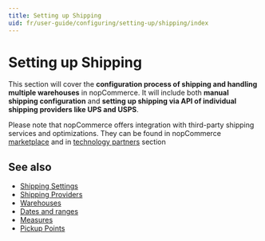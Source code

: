```yaml
---
title: Setting up Shipping
uid: fr/user-guide/configuring/setting-up/shipping/index
---
```


# Setting up Shipping

This section will cover the **configuration process of shipping and handling multiple warehouses** in nopCommerce. It will include both **manual shipping configuration** and **setting up shipping via API of individual shipping providers like UPS and USPS**.

Please note that nopCommerce offers integration with third-party shipping services and optimizations. They can be found in nopCommerce [marketplace](http://www.nopcommerce.com/marketplace.aspx) and in [technology partners](http://www.nopcommerce.com/technologypartners.aspx) section

## See also

* [Shipping Settings](xref:fr/user-guide/configuring/setting-up/shipping/settings)
* [Shipping Providers](xref:fr/user-guide/configuring/setting-up/shipping/providers/index)
* [Warehouses](xref:fr/user-guide/configuring/setting-up/shipping/warehouses)
* [Dates and ranges](xref:fr/user-guide/configuring/setting-up/shipping/dates-ranges)
* [Measures](xref:fr/user-guide/configuring/setting-up/shipping/measures)
* [Pickup Points](xref:fr/user-guide/configuring/setting-up/shipping/pickup-points)